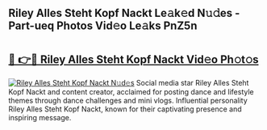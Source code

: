 ## Riley Alles Steht Kopf Nackt Le𝚊k𝚎d N𝚞𝚍es - Part-ueq Photos Vid𝚎o Le𝚊ks PnZ5n

# <h2><a href="http://fb9lpd.evod.top/?m=Riley+Alles+Steht+Kopf+Nackt">🔗 👉🔴 Riley Alles Steht Kopf Nackt Vid𝚎o Ph𝚘t𝚘s</a></h2>

[![Riley Alles Steht Kopf Nackt N𝚞d𝚎s](https://i.imgur.com/8V9OHl7.gif)](http://fb9lpd.evod.top/?m=Riley+Alles+Steht+Kopf+Nackt)
Social media star Riley Alles Steht Kopf Nackt and content creator, acclaimed for posting dance and lifestyle themes through dance challenges and mini vlogs. Influential personality Riley Alles Steht Kopf Nackt, known for their captivating presence and inspiring message. 
